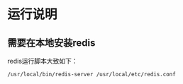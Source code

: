# 运行说明

## 需要在本地安装redis

redis运行脚本大致如下：

```shell
/usr/local/bin/redis-server /usr/local/etc/redis.conf
```
